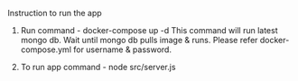 Instruction to run the app

1. Run command - docker-compose up -d
This command will run latest mongo db. Wait until mongo db pulls image & runs.
Please refer docker-compose.yml for username & password.

2. To run app command - node src/server.js
